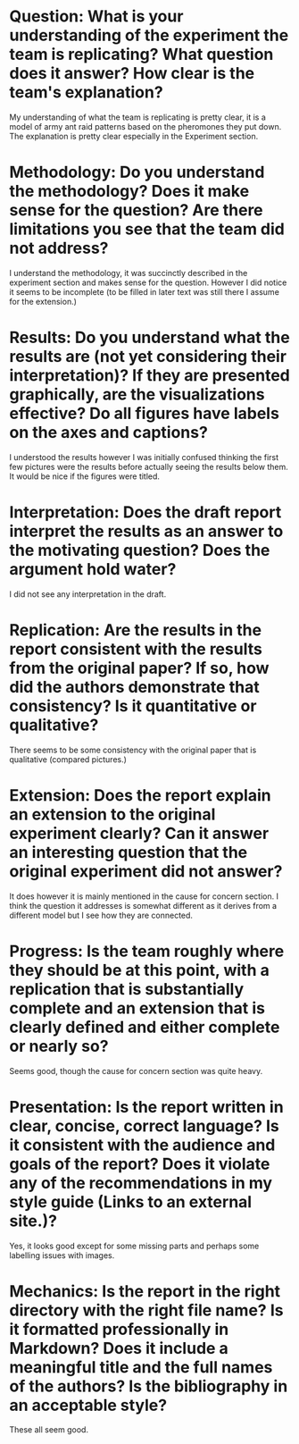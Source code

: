 # Question:  What is your understanding of the experiment the team is replicating?  What question does it answer?  How clear is the team's explanation?
My understanding of what the team is replicating is pretty clear, it is a model of army ant raid patterns based on the pheromones they put down. The explanation is pretty clear especially in the Experiment section.
# Methodology: Do you understand the methodology?  Does it make sense for the question?  Are there limitations you see that the team did not address?
I understand the methodology, it was succinctly described in the experiment section and makes sense for the question. However I did notice it seems to be incomplete (to be filled in later text was still there I assume for the extension.)
# Results: Do you understand what the results are (not yet considering their interpretation)?  If they are presented graphically, are the visualizations effective?  Do all figures have labels on the axes and captions?
I understood the results however I was initially confused thinking the first few pictures were the results before actually seeing the results below them. It would be nice if the figures were titled.
# Interpretation: Does the draft report interpret the results as an answer to the motivating question?  Does the argument hold water?
I did not see any interpretation in the draft.
# Replication: Are the results in the report consistent with the results from the original paper?  If so, how did the authors demonstrate that consistency?  Is it quantitative or qualitative?
There seems to be some consistency with the original paper that is qualitative (compared pictures.)
# Extension: Does the report explain an extension to the original experiment clearly?  Can it answer an interesting question that the original experiment did not answer?
It does however it is mainly mentioned in the cause for concern section. I think the question it addresses is somewhat different as it derives from a different model but I see how they are connected.
# Progress: Is the team roughly where they should be at this point, with a replication that is substantially complete and an extension that is clearly defined and either complete or nearly so?
Seems good, though the cause for concern section was quite heavy.
# Presentation: Is the report written in clear, concise, correct language?  Is it consistent with the audience and goals of the report?  Does it violate any of the recommendations in my style guide (Links to an external site.)?
Yes, it looks good except for some missing parts and perhaps some labelling issues with images.
# Mechanics: Is the report in the right directory with the right file name?  Is it formatted professionally in Markdown?  Does it include a meaningful title and the full names of the authors?  Is the bibliography in an acceptable style?
These all seem good.
